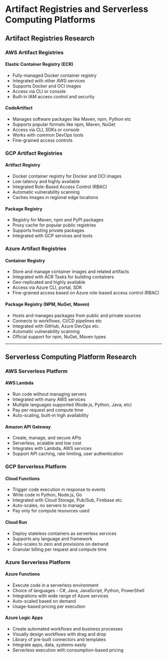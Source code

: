 # Artifact Registries and Serverless Computing Platforms

## Artifact Registries Research

### AWS Artifact Registries

#### Elastic Container Registry (ECR)

-   Fully-managed Docker container registry
-   Integrated with other AWS services
-   Supports Docker and OCI images
-   Access via CLI or console
-   Built-in IAM access control and security

#### CodeArtifact

-   Manages software packages like Maven, npm, Python etc
-   Supports popular formats like npm, Maven, NuGet
-   Access via CLI, SDKs or console
-   Works with common DevOps tools
-   Fine-grained access controls

### GCP Artifact Registries

#### Artifact Registry

-   Docker container registry for Docker and OCI images
-   Low-latency and highly available
-   Integrated Role-Based Access Control (RBAC)
-   Automatic vulnerability scanning
-   Caches images in regional edge locations

#### Package Registry

-   Registry for Maven, npm and PyPI packages
-   Proxy cache for popular public registries
-   Supports hosting private packages
-   Integrated with GCP services and tools

### Azure Artifact Registries

#### Container Registry

-   Store and manage container images and related artifacts
-   Integrated with ACR Tasks for building containers
-   Geo-replicated and highly available
-   Access via Azure CLI, portal, SDK
-   Fine-grained access based on Azure role-based access control (RBAC)

#### Package Registry (NPM, NuGet, Maven)

-   Hosts and manages packages from public and private sources
-   Connects to workflows, CI/CD pipelines etc
-   Integrated with GitHub, Azure DevOps etc.
-   Automatic vulnerability scanning
-   Official support for npm, NuGet, Maven types

---

## Serverless Computing Platform Research

### AWS Serverless Platform

#### AWS Lambda

-   Run code without managing servers
-   Integrated with many AWS services
-   Multiple languages supported (Node.js, Python, Java, etc)
-   Pay per request and compute time
-   Auto-scaling, built-in high availability

#### Amazon API Gateway

-   Create, manage, and secure APIs
-   Serverless, scalable and low cost
-   Integrates with Lambda, AWS services
-   Support API caching, rate limiting, user authentication

### GCP Serverless Platform

#### Cloud Functions

-   Trigger code execution in response to events
-   Write code in Python, Node.js, Go
-   Integrated with Cloud Storage, Pub/Sub, Firebase etc.
-   Auto-scales, no servers to manage
-   Pay only for compute resources used

#### Cloud Run

-   Deploy stateless containers as serverless services
-   Supports any language and framework
-   Auto-scales to zero and provisions on demand
-   Granular billing per request and compute time

### Azure Serverless Platform

#### Azure Functions

-   Execute code in a serverless environment
-   Choice of languages - C#, Java, JavaScript, Python, PowerShell
-   Integrations with wide range of Azure services
-   Auto-scaled based on demand
-   Usage-based pricing per execution

#### Azure Logic Apps

-   Create automated workflows and business processes
-   Visually design workflows with drag and drop
-   Library of pre-built connectors and templates
-   Integrate apps, data, systems easily
-   Serverless execution with consumption-based pricing
